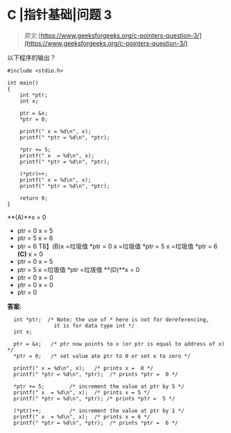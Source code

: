 # C |指针基础|问题 3

> 原文:[https://www.geeksforgeeks.org/c-pointers-question-3/](https://www.geeksforgeeks.org/c-pointers-question-3/)

以下程序的输出？

```
#include <stdio.h>

int main()
{
    int *ptr;
    int x;

    ptr = &x;
    *ptr = 0;

    printf(" x = %d\n", x);
    printf(" *ptr = %d\n", *ptr);

    *ptr += 5;
    printf(" x  = %d\n", x);
    printf(" *ptr = %d\n", *ptr);

    (*ptr)++;
    printf(" x = %d\n", x);
    printf(" *ptr = %d\n", *ptr);

    return 0;
}
```

**(A)**x = 0
* ptr = 0
x = 5
* ptr = 5
x = 6
* ptr = 6
T8】(B)x =垃圾值
*ptr = 0
x =垃圾值
*ptr = 5
x =垃圾值
*ptr = 6
**(C)** x = 0
* ptr = 0
x = 5
* ptr = 5
x =垃圾值
*ptr =垃圾值
**(D)**x = 0
* ptr = 0
x = 0
* ptr = 0
x = 0
* ptr = 0

**答案:**

```
  int *ptr;  /* Note: the use of * here is not for dereferencing, 
               it is for data type int */
  int x;

  ptr = &x;   /* ptr now points to x (or ptr is equal to address of x) */
  *ptr = 0;   /* set value ate ptr to 0 or set x to zero */

  printf(" x = %d\n", x);   /* prints x =  0 */
  printf(" *ptr = %d\n", *ptr);  /* prints *ptr =  0 */

  *ptr += 5;        /* increment the value at ptr by 5 */
  printf(" x  = %d\n", x);  /* prints x = 5 */
  printf(" *ptr = %d\n", *ptr); /* prints *ptr =  5 */

  (*ptr)++;         /* increment the value at ptr by 1 */
  printf(" x  = %d\n", x);  /* prints x = 6 */
  printf(" *ptr = %d\n", *ptr);  /* prints *ptr =  6 */

```
